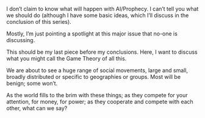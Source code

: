 I don’t claim to know what will happen with AI/Prophecy. I can’t tell you what we should do (although I have some basic ideas, which I’ll discuss in the conclusion of this series).

Mostly, I’m just pointing a spotlight at this major issue that no-one is discussing.

This should be my last piece before my conclusions. Here, I want to discuss what you might call the Game Theory of all this.

We are about to see a huge range of social movements, large and small, broadly distributed or specific to geographies or groups. Most will be benign; some won’t.

As the world fills to the brim with these things; as they compete for your attention, for money, for power; as they cooperate and compete with each other, what can we say?

# 